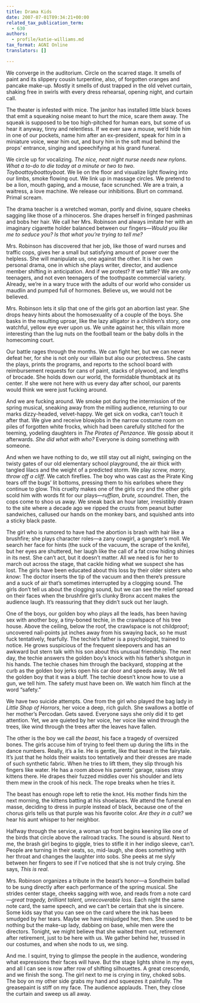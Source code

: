 ```yaml
---
title: Drama Kids
date: 2007-07-01T09:34:21+00:00
related_tax_publication_term:
  - 630
authors:
  - profile/katie-williams.md
tax_format: AGNI Online
translators: []

---
```

We converge in the auditorium. Circle on the scarred stage. It smells of paint and its slippery cousin turpentine, also, of forgotten oranges and pancake make-up. Mostly it smells of dust trapped in the old velvet curtain, shaking free in swirls with every dress rehearsal, opening night, and curtain call.

The theater is infested with mice. The janitor has installed little black boxes that emit a squeaking noise meant to hurt the mice, scare them away. The squeak is supposed to be too high-pitched for human ears, but some of us hear it anyway, tinny and relentless. If we ever saw a mouse, we’d hide him in one of our pockets, name him after an ex-president, speak for him in a miniature voice, wear him out, and bury him in the soft mud behind the props’ entrance, singing and speechifying at his grand funeral.

We circle up for vocalizing. _The nice, neat night nurse needs new nylons_. _What a to-do to die today at a minute or two to two_. _Toyboattoyboattoyboat_. We lie on the floor and visualize light flowing into our limbs, smoke flowing out. We link up in massage circles. We pretend to be a lion, mouth gaping, and a mouse, face scrunched. We are a train, a waitress, a love machine. We release our inhibitions. Blurt on command. Primal scream.

The drama teacher is a wretched woman, portly and divine, square cheeks sagging like those of a rhinoceros. She drapes herself in fringed pashminas and bobs her hair. We call her Mrs. Robinson and always imitate her with an imaginary cigarette holder balanced between our fingers—_Would you like me to seduce you? Is that what you’re trying to tell me?_

Mrs. Robinson has discovered that her job, like those of ward nurses and traffic cops, gives her a small but satisfying amount of power over the helpless. She will manipulate us, one against the other. It is her own personal drama, one in which she plays writer, director, and audience member shifting in anticipation. And if we protest? If we tattle? We are only teenagers, and not even teenagers of the toothpaste commercial variety. Already, we’re in a wary truce with the adults of our world who consider us maudlin and pumped full of hormones. Believe us, we would not be believed.

Mrs. Robinson lets it slip that one of the girls got an abortion last year. She drops heavy hints about the homosexuality of a couple of the boys. She basks in the resulting uproar, like the lazy alligator in a children’s story, one watchful, yellow eye ever upon us. We unite against her, this villain more interesting than the lug nuts on the football team or the baby dolls in the homecoming court.

Our battle rages through the months. We can fight her, but we can never defeat her, for she is not only our villain but also our protectress. She casts the plays, prints the programs, and reports to the school board with reimbursement requests for cans of paint, stacks of plywood, and lengths of brocade. She holds down our world, the formidable thumbtack at its center. If she were not here with us every day after school, our parents would think we were just fucking around.

And we are fucking around. We smoke pot during the intermission of the spring musical, sneaking away from the milling audience, returning to our marks dizzy-headed, velvet-happy. We get sick on vodka, can’t touch it after that. We give and receive blowjobs in the narrow costume room on piles of forgotten white frocks, which had been carefully stitched for the teeming, yodeling daughters in _The Pirates of Penzance_. We gossip about it afterwards. _She did what with who?_ Everyone is doing something with someone.

And when we have nothing to do, we still stay out all night, swinging on the twisty gates of our old elementary school playground, the air thick with tangled lilacs and the weight of a predicted storm. We play _screw, marry, throw off a cliff_. We catch fireflies. The boy who was cast as the Pirate King tears off the bugs’ lit bottoms, pressing them to his earlobes where they continue to glow. This cruelty makes one of the girls cry and the other girls scold him with words fit for our plays—_ruffian, brute, scoundrel_. Then, the cops come to shoo us away. We sneak back an hour later, irresistibly drawn to the site where a decade ago we ripped the crusts from peanut butter sandwiches, callused our hands on the monkey bars, and squished ants into a sticky black paste.

The girl who is rumored to have had the abortion is brash with hair like a brushfire; she plays character roles—a zany cowgirl, a gangster’s moll. We search her face for hints (the suck of the vacuum, the scrape of the knife), but her eyes are shuttered, her laugh like the call of a fat crow hiding shinies in its nest. She can’t act, but it doesn’t matter. All we need is for her to march out across the stage, that cackle hiding what we suspect she has lost. The girls have been educated about this loss by their older sisters who _know_: The doctor inserts the tip of the vacuum and then there’s pressure and a suck of air that’s sometimes interrupted by a clogging sound. The girls don’t tell us about the clogging sound, but we can see the relief spread on their faces when the brushfire girl’s clunky Bronx accent makes the audience laugh. It’s reassuring that they didn’t suck out her laugh.

One of the boys, our golden boy who plays all the leads, has been having sex with another boy, a tiny-boned techie, in the crawlspace of his tree house. Above the ceiling, below the roof, the crawlspace is not childproof; uncovered nail-points jut inches away from his swaying back, so he must fuck tentatively, fearfully. The techie’s father is a psychologist, trained to notice. He grows suspicious of the frequent sleepovers and has an awkward but stern talk with his son about this unusual friendship. The next day, the techie answers the golden boy’s knock with his father’s shotgun in his hands. The techie chases him through the backyard, stopping at the curb as the golden boy jerks open his car door and speeds away. We tell the golden boy that it was a bluff. The techie doesn’t know how to use a gun, we tell him. The safety must have been on. We watch him flinch at the word “safety.”

We have two suicide attempts. One from the girl who played the bag lady in _Little Shop of Horrors_, her voice a deep, rich gulch. She swallows a bottle of her mother’s Percodan. Gets saved. Everyone says she only did it to get attention. Yet, we are quieted by her voice, her voice like wind through the trees, like wind through the trees after the leaves have fallen.

The other is the boy we call _the beast_, his face a tragedy of oversized bones. The girls accuse him of trying to feel them up during the lifts in the dance numbers. Really, it’s a lie. He is gentle, like that beast in the fairytale. It’s just that he holds their waists too tentatively and their dresses are made of such synthetic fabric. When he tries to lift them, they slip through his fingers like water. He has a room above his parents’ garage, raises stray kittens there. He drapes their fuzzed middles over his shoulder and lets them mew in the crook of his neck. The rope breaks when he tries it.

The beast has enough rope left to retie the knot. His mother finds him the next morning, the kittens batting at his shoelaces. We attend the funeral en masse, deciding to dress in purple instead of black, because one of the chorus girls tells us that purple was his favorite color. _Are they in a cult?_ we hear his aunt whisper to her neighbor.

Halfway through the service, a woman up front begins keening like one of the birds that circle above the railroad tracks. The sound is absurd. Next to me, the brash girl begins to giggle, tries to stifle it in her indigo sleeve, can’t. People are turning in their seats, so, mid-laugh, she does something with her throat and changes the laughter into sobs. She peeks at me slyly between her fingers to see if I’ve noticed that she is not truly crying. She says, _This is real_.

Mrs. Robinson organizes a tribute in the beast’s honor—a Sondheim ballad to be sung directly after each performance of the spring musical. She strides center stage, cheeks sagging with woe, and reads from a note card—_great tragedy, brilliant talent, unrecoverable loss_. Each night the same note card, the same speech, and we can’t be certain that she is sincere. Some kids say that you can see on the card where the ink has been smudged by her tears. Maybe we have misjudged her, then. She used to be nothing but the make-up lady, dabbing on base, while men were the directors. Tonight, we might believe that she waited them out, retirement after retirement, just to be here with us. We gather behind her, trussed in our costumes, and when she nods to us, we sing.

And me. I squint, trying to glimpse the people in the audience, wondering what expressions their faces will have. But the stage lights shine in my eyes, and all I can see is row after row of shifting silhouettes. A great crescendo, and we finish the song. The girl next to me is crying in tiny, choked sobs. The boy on my other side grabs my hand and squeezes it painfully. The greasepaint is stiff on my face. The audience applauds. Then, they close the curtain and sweep us all away.